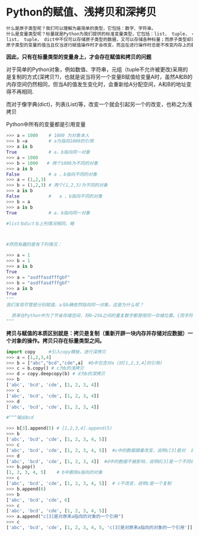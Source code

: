 # Python的赋值、浅拷贝和深拷贝

```python
什么是原子类型呢？我们可以理解为最简单的类型，它包括：数字、字符串。
什么是变量类型呢？标量就是Python为我们提供的标准变量类型，它包括：list， tuple， dict三种。
list， tuple， dict中不仅可以存储原子类型的数据，又可以存储各种标量；而原子类型却只能去给标量类型当小弟。观察这两种类型的变量，我们可以明显的发现标量相对于原子要复杂的多。赋值、浅拷贝与深拷贝之间的区别就存在于逼格很高的老大哥（标量）身上。
原子类型的变量的值当且仅当进行赋值操作时才会改变，而且在进行操作时总是不改变内存上的数据，而是改变变量的指向。而在标量类型中除了不可改变的tuple以外，list与dict类型的变量除了赋值操作还有可以使其改变的操作（如list.append()操作），这些操作都是在其内存上改变数据。
```
**因此，只有在标量类型的变量身上，才会存在赋值和拷贝的问题**

对于简单的Python对象，例如数值、字符串，元组（tuple不允许被更改)采用的是复制的方式(深拷贝?)，也就是说当将另一个变量B赋值给变量A时，虽然A和B的内存空间仍然相同，但当A的值发生变化时，会重新给A分配空间，A和B的地址变得不再相同.

而对于像字典(dict)，列表(List)等，改变一个就会引起另一个的改变，也称之为浅拷贝

Python中所有的变量都是引用变量

```python
>>> a = 1000    # 1000 为对象本人 
>>> b =a        # a为指向1000的引用 
>>> a is b
True            # a，b指向同一对象
>>> a = 1000
>>> b = 1000　　# 两个1000为不同的对象
>>> a is b
False           # a ，b指向不同的对象 
>>> a = (1,2,3)
>>> b = (1,2,3) # 两个(1,2,3)为不同的对象
>>> a is b
False           #   a ，b指向不同的对象 
>>> b = a      
>>> a is b
True            # a，b指向同一对象

#list与dict与上列情况相同，略  



#然而有趣的是有下列情况：

>>> a = 1
>>> b = 1
>>> a is b
True
>>> a = "asdffasdfffgbf"
>>> b = "asdffasdfffgbf"
>>> a is b
True
"""
我们发现尽管是分别赋值，a与b确依然指向同一对象。这是为什么呢？

  原来在Python中为了节省存储空间，将0~256之间的重复数字都使用同一存储位置。{而字符串由于出现的没有太多随机性，为了节省内存所以在使用时提前在内存中检查一遍，况且并不会耗费太长时间。}（大括号内为猜想）
"""
```



**拷贝与赋值的本质区别就是：拷贝是复制（重新开辟一块内存并存储对应数据）一个对象的操作。拷贝只存在标量类型之间。**

```python
import copy     #引入copy模板，进行深拷贝
>>> a = [1,2,3,4]
>>> b = ["abc","bcd","cde",a]  #b中包含对a（对[1,2,3,4]的引用)
>>> c = b.copy() # c为b的浅拷贝
>>> d = copy.deepcopy(b) # d为b的深拷贝 
>>> b
['abc', 'bcd', 'cde', [1, 2, 3, 4]]
>>> c
['abc', 'bcd', 'cde', [1, 2, 3, 4]]
>>> d
['abc', 'bcd', 'cde', [1, 2, 3, 4]]

#^^^输出bcd

>>> b[3].append(5) # [1,2,3,4].append(5)
>>> b
['abc', 'bcd', 'cde', [1, 2, 3, 4, 5]]
>>> c
['abc', 'bcd', 'cde', [1, 2, 3, 4, 5]]  #c中的数据跟着改变，说明c[3]是对  原[1,2,3,4]  的一个引用
>>> d
['abc', 'bcd', 'cde', [1, 2, 3, 4]]  #d中的数据不被影响，说明d[3]是一个不同的[1,2,3,4]
>>> b.pop()
[1, 2, 3, 4, 5]    # b中删除a指向的对象
>>> c
['abc', 'bcd', 'cde', [1, 2, 3, 4, 5]]  # c不改变，说明c是一个复制
>>> b.append(6)
>>> b
['abc', 'bcd', 'cde', 6]
>>> c
['abc', 'bcd', 'cde', [1, 2, 3, 4, 5]]
>>> a.append("c[3]是对原来a指向的对象的一个引用")
>>> c
['abc', 'bcd', 'cde', [1, 2, 3, 4, 5, 'c[3]是对原来a指向的对象的一个引用']]
```


